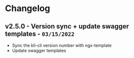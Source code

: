 # Changelog

## v2.5.0 - Version sync + update swagger templates - `03/15/2022`

* Sync the kli-cli version number with ngx-template
* Update swagger templates
